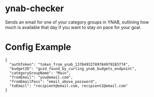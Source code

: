# ynab-checker

Sends an email for one of your category groups in YNAB, outlining how much is available that day if you want to stay on pace for your goal.

# Config Example
```
{
  "authToken": "token_from_ynab_13784932789784979283774",
  "budgetID": "guid_found_by_curling_ynab_budgets_endpoint",
  "categoryGroupName": "Main",
  "fromEmail": "you@email.com",
  "fromEmailPass": "email_above_password",
  "toEmail": "recipient@email.com, recipient2@email.com"
}
```